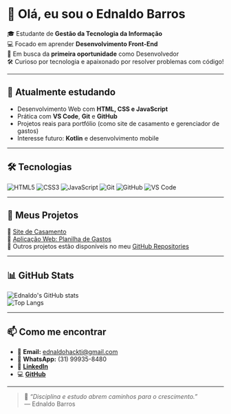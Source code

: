 # 👋 Olá, eu sou o Ednaldo Barros

🎓 Estudante de **Gestão da Tecnologia da Informação**  
💻 Focado em aprender **Desenvolvimento Front-End**  
🚀 Em busca da **primeira oportunidade** como Desenvolvedor  
🛠️ Curioso por tecnologia e apaixonado por resolver problemas com código!

---

## 🧠 Atualmente estudando

- Desenvolvimento Web com **HTML, CSS e JavaScript**
- Prática com **VS Code**, **Git** e **GitHub**
- Projetos reais para portfólio (como site de casamento e gerenciador de gastos)
- Interesse futuro: **Kotlin** e desenvolvimento mobile

---

## 🛠️ Tecnologias

![HTML5](https://img.shields.io/badge/HTML5-E34F26?style=for-the-badge&logo=html5&logoColor=white)
![CSS3](https://img.shields.io/badge/CSS3-1572B6?style=for-the-badge&logo=css3&logoColor=white)
![JavaScript](https://img.shields.io/badge/JavaScript-F7DF1E?style=for-the-badge&logo=javascript&logoColor=black)
![Git](https://img.shields.io/badge/Git-F05032?style=for-the-badge&logo=git&logoColor=white)
![GitHub](https://img.shields.io/badge/GitHub-000?style=for-the-badge&logo=github&logoColor=white)
![VS Code](https://img.shields.io/badge/VS--Code-007ACC?style=for-the-badge&logo=visual-studio-code&logoColor=white)

---

## 📂 Meus Projetos

📌 [Site de Casamento](https://github.com/EdnaldoBarros)  
📌 [Aplicação Web: Planilha de Gastos](https://github.com/EdnaldoBarros)  
📌 Outros projetos estão disponíveis no meu [GitHub Repositories](https://github.com/EdnaldoBarros?tab=repositories)

---

## 📊 GitHub Stats

![Ednaldo's GitHub stats](https://github-readme-stats.vercel.app/api?username=EdnaldoBarros&show_icons=true&theme=tokyonight)  
![Top Langs](https://github-readme-stats.vercel.app/api/top-langs/?username=EdnaldoBarros&layout=compact&theme=tokyonight)

---

## 📫 Como me encontrar

- 📧 **Email:** ednaldohackti@gmail.com  
- 📱 **WhatsApp:** (31) 99935-8480  
- 🔗 **[LinkedIn](https://www.linkedin.com/in/ednaldo-barros-da-silva-0209019b)**  
- 💻 **[GitHub](https://github.com/EdnaldoBarros)**

---

> 💬 _“Disciplina e estudo abrem caminhos para o crescimento.”_  
> — Ednaldo Barros


